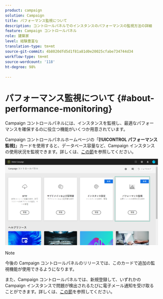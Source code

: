 ```yaml
---
product: campaign
solution: Campaign
title: パフォーマンス監視について
description: コントロールパネルでのインスタンスのパフォーマンスの監視方法の詳細
feature: Campaign コントロールパネル
role: 建築家
level: 経験豊富な
translation-type: tm+mt
source-git-commit: 4b8020dfd5d1f81a81d0e20025cfabe734744d34
workflow-type: tm+mt
source-wordcount: '118'
ht-degree: 98%

---
```



# パフォーマンス監視について {#about-performance-monitoring}

Campaign コントロールパネルには、インスタンスを監視し、最適なパフォーマンスを確保するのに役立つ機能がいくつか用意されています。

Campaign コントロールパネルホームページの「**[!UICONTROL パフォーマンス監視]**」カードを使用すると、データベース容量など、Campaign インスタンスの使用状況を監視できます。詳しくは、[この節](../../performance-monitoring/using/database-monitoring.md)を参照してください。

![](assets/performance_card.png)

>[!NOTE]
>
>今後の Campaign コントロールパネルのリリースでは、このカードで追加の監視機能が使用できるようになります。

また、Campaign コントロールパネルでは、新規登録して、いずれかの Campaign インスタンスで問題が検出されるたびに電子メール通知を受け取ることができます。詳しくは、[この節](../../performance-monitoring/using/email-alerting.md)を参照してください。

